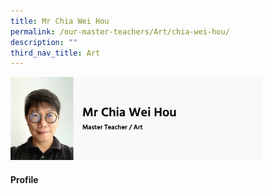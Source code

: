 ```yaml
---
title: Mr Chia Wei Hou
permalink: /our-master-teachers/Art/chia-wei-hou/
description: ""
third_nav_title: Art
---
```

<img src="/images/Mr%20Chia%20Wei%20Hou.png" style="width:80%">

#### Profile
